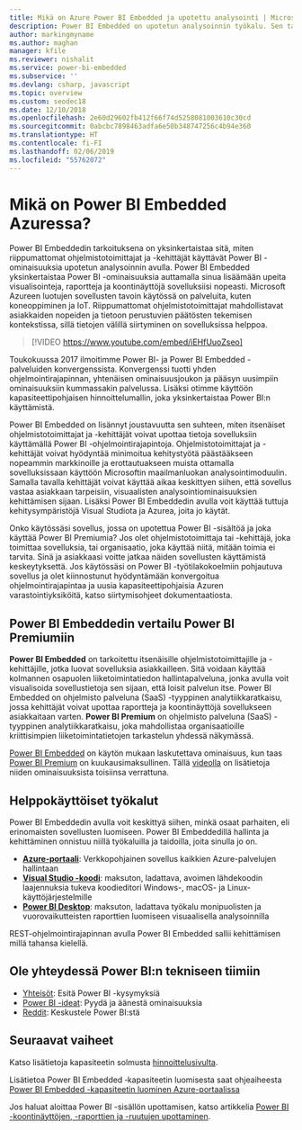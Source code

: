 ```yaml
---
title: Mikä on Azure Power BI Embedded ja upotettu analysointi | Microsoft Docs
description: Power BI Embedded on upotetun analysoinnin työkalu. Sen tarkoituksena on yksinkertaistaa sitä, miten riippumattomat ohjelmistotoimittajat ja -kehittäjät käyttävät Power BI -ominaisuuksia auttamalla heitä lisäämään sovelluksiin nopeasti upeita visualisointeja, raportteja ja koontinäyttöjä. Lue, miten käyttää upotetun analysoinnin ohjelmistoa, upotetun analysoinnin työkaluja tai upotetun liiketoimintatiedon hallinnan työkaluja Power BI Embeddin avulla.
author: markingmyname
ms.author: maghan
manager: kfile
ms.reviewer: nishalit
ms.service: power-bi-embedded
ms.subservice: ''
ms.devlang: csharp, javascript
ms.topic: overview
ms.custom: seodec18
ms.date: 12/10/2018
ms.openlocfilehash: 2e60d29602fb412f66f74d5258081003610c30cd
ms.sourcegitcommit: 0abcbc7898463adfa6e50b348747256c4b94e360
ms.translationtype: HT
ms.contentlocale: fi-FI
ms.lasthandoff: 02/06/2019
ms.locfileid: "55762072"
---
```

# <a name="what-is-power-bi-embedded-in-azure"></a>Mikä on Power BI Embedded Azuressa?

Power BI Embeddedin tarkoituksena on yksinkertaistaa sitä, miten riippumattomat ohjelmistotoimittajat ja -kehittäjät käyttävät Power BI -ominaisuuksia upotetun analysoinnin avulla. Power BI Embedded yksinkertaistaa Power BI -ominaisuuksia auttamalla sinua lisäämään upeita visualisointeja, raportteja ja koontinäyttöjä sovelluksiisi nopeasti. Microsoft Azureen luotujen sovellusten tavoin käytössä on palveluita, kuten koneoppiminen ja IoT. Riippumattomat ohjelmistotoimittajat mahdollistavat asiakkaiden nopeiden ja tietoon perustuvien päätösten tekemisen kontekstissa, sillä tietojen välillä siirtyminen on sovelluksissa helppoa.

> [!VIDEO https://www.youtube.com/embed/iEHfUuoZseo]

Toukokuussa 2017 ilmoitimme Power BI- ja Power BI Embedded -palveluiden konvergenssista. Konvergenssi tuotti yhden ohjelmointirajapinnan, yhtenäisen ominaisuusjoukon ja pääsyn uusimpiin ominaisuuksiin kummassakin palvelussa. Lisäksi otimme käyttöön kapasiteettipohjaisen hinnoittelumallin, joka yksinkertaistaa Power BI:n käyttämistä.

Power BI Embedded on lisännyt joustavuutta sen suhteen, miten itsenäiset ohjelmistotoimittajat ja -kehittäjät voivat upottaa tietoja sovelluksiin käyttämällä Power BI -ohjelmointirajapintoja. Ohjelmistotoimittajat ja -kehittäjät voivat hyödyntää minimoitua kehitystyötä päästääkseen nopeammin markkinoille ja erottautuakseen muista ottamalla sovelluksissaan käyttöön Microsoftin maailmanluokan analysointimoduulin. Samalla tavalla kehittäjät voivat käyttää aikaa keskittyen siihen, että sovellus vastaa asiakkaan tarpeisiin, visuaalisten analysointiominaisuuksien kehittämisen sijaan. Lisäksi Power BI Embeddedin avulla voit käyttää tuttuja kehitysympäristöjä Visual Studiota ja Azurea, joita jo käytät.

Onko käytössäsi sovellus, jossa on upotettua Power BI -sisältöä ja joka käyttää Power BI Premiumia? Jos olet ohjelmistotoimittaja tai -kehittäjä, joka toimittaa sovelluksia, tai organisaatio, joka käyttää niitä, mitään toimia ei tarvita. Sinä ja asiakkaasi voitte jatkaa näiden sovellusten käyttämistä keskeytyksettä. Jos käytössäsi on Power BI -työtilakokoelmiin pohjautuva sovellus ja olet kiinnostunut hyödyntämään konvergoitua ohjelmointirajapintaa ja uusia kapasiteettipohjaisia Azuren varastointiyksiköitä, katso siirtymisohjeet dokumentaatiosta.

## <a name="comparing-power-bi-embedded-with-power-bi-premium"></a>Power BI Embeddedin vertailu Power BI Premiumiin

**Power BI Embedded** on tarkoitettu itsenäisille ohjelmistotoimittajille ja -kehittäjille, jotka luovat sovelluksia asiakkailleen. Sitä voidaan käyttää kolmannen osapuolen liiketoimintatiedon hallintapalveluna, jonka avulla voit visualisoida sovellustietoja sen sijaan, että loisit palvelun itse. Power BI Embedded on ohjelmisto palveluna (SaaS) -tyyppinen analytiikkaratkaisu, jossa kehittäjät voivat upottaa raportteja ja koontinäyttöjä sovellukseen asiakkaitaan varten. **Power BI Premium** on ohjelmisto palveluna (SaaS) -tyyppinen analytiikkaratkaisu, joka mahdollistaa organisaatioille kriittisimpien liiketoimintatietojen tarkastelun yhdessä näkymässä. 

[Power BI Embedded](https://azure.microsoft.com/pricing/details/power-bi-embedded/) on käytön mukaan laskutettava ominaisuus, kun taas [Power BI Premium](https://powerbi.microsoft.com/calculator/) on kuukausimaksullinen. Tällä [videolla](https://www.youtube.com/watch?v=0y2oJikC6Xc&t=0s&list=PLv2BtOtLblH1dQPV49Ni12olDcUoW-GEl&index=3) on lisätietoja niiden ominaisuuksista toisiinsa verrattuna.

## <a name="easy-to-use-tools"></a>Helppokäyttöiset työkalut

Power BI Embeddedin avulla voit keskittyä siihen, minkä osaat parhaiten, eli erinomaisten sovellusten luomiseen. Power BI Embeddedillä hallinta ja kehittäminen onnistuu niillä työkaluilla ja taidoilla, joita sinulla jo on.

* [**Azure-portaali**](https://portal.azure.com/): Verkkopohjainen sovellus kaikkien Azure-palvelujen hallintaan
* [**Visual Studio -koodi**](https://code.visualstudio.com/docs): maksuton, ladattava, avoimen lähdekoodin laajennuksia tukeva koodieditori Windows-, macOS- ja Linux-käyttöjärjestelmille
* [**Power BI Desktop**](https://powerbi.microsoft.com/desktop/): maksuton, ladattava työkalu monipuolisten ja vuorovaikutteisten raporttien luomiseen visuaalisella analysoinnilla

REST-ohjelmointirajapinnan avulla Power BI Embedded sallii kehittämisen millä tahansa kielellä.

## <a name="engage-with-the-power-bi-engineering-team"></a>Ole yhteydessä Power BI:n tekniseen tiimiin

* [Yhteisöt](https://community.powerbi.com/): Esitä Power BI -kysymyksiä
* [Power BI -ideat](https://ideas.powerbi.com): Pyydä ja äänestä ominaisuuksia
* [Reddit](https://www.reddit.com/r/PowerBI/): Keskustele Power BI:stä

## <a name="next-steps"></a>Seuraavat vaiheet

Katso lisätietoja kapasiteetin solmusta [hinnoittelusivulta](https://azure.microsoft.com/pricing/details/power-bi-embedded/).

Lisätietoa Power BI Embedded ‑kapasiteetin luomisesta saat ohjeaiheesta [Power BI Embedded -kapasiteetin luominen Azure-portaalissa](azure-pbie-create-capacity.md)

Jos haluat aloittaa Power BI -sisällön upottamisen, katso artikkelia [Power BI -koontinäyttöjen, -raporttien ja -ruutujen upottaminen](https://powerbi.microsoft.com/documentation/powerbi-developer-embedding-content/).
